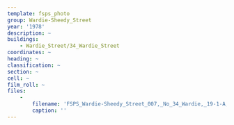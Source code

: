```yaml
---
template: fsps_photo
group: Wardie-Sheedy_Street
year: '1978'
description: ~
buildings:
    - Wardie_Street/34_Wardie_Street
coordinates: ~
heading: ~
classification: ~
section: ~
cell: ~
film_roll: ~
files:
    -
        filename: 'FSPS_Wardie-Sheedy_Street_007,_No_34_Wardie,_19-1-A,_1978.png'
        caption: ''
---
```

